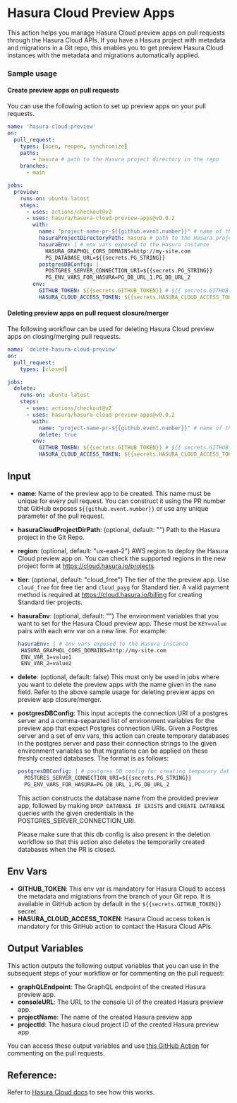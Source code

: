 # Hasura Cloud Preview Apps

This action helps you manage Hasura Cloud preview apps on pull requests through the Hasura Cloud APIs. If you have a Hasura project with metadata and migrations in a Git repo, this enables you to get preview Hasura Cloud instances with the metadata and migrations automatically applied.

### Sample usage

#### Create preview apps on pull requests

You can use the following action to set up preview apps on your pull requests.

```yaml
name: 'hasura-cloud-preview'
on:
  pull_request:
    types: [open, reopen, synchronize]
    paths:
    	- hasura # path to the Hasura project directory in the repo
    branches:
      - main

jobs:
  preview:
    runs-on: ubuntu-latest
    steps:
      - uses: actions/checkout@v2
      - uses: hasura/hasura-cloud-preview-apps@v0.0.2
        with:
          name: "project-name-pr-${{github.event.number}}" # name of the preview app to created
          hasuraProjectDirectoryPath: hasura # path to the Hasura project directory in the repo
          hasuraEnv: | # env vars exposed to the Hasura instance
           	HASURA_GRAPHQL_CORS_DOMAINS=http://my-site.com
           	PG_DATABASE_URL=${{secrets.PG_STRING}}
          postgresDBConfig: |
            POSTGRES_SERVER_CONNECTION_URI=${{secrets.PG_STRING}}
            PG_ENV_VARS_FOR_HASURA=PG_DB_URL_1,PG_DB_URL_2
        env:
          GITHUB_TOKEN: ${{secrets.GITHUB_TOKEN}} # ${{ secrets.GITHUB_TOKEN }} is provided by default by GitHub actions
          HASURA_CLOUD_ACCESS_TOKEN: ${{secrets.HASURA_CLOUD_ACCESS_TOKEN}} # Hasura Cloud access token to contact Hasura Cloud APIs

```

#### Deleting preview apps on pull request closure/merger

The following workflow can be used for deleting Hasura Cloud preview apps on closing/merging pull requests.

```yaml
name: 'delete-hasura-cloud-preview'
on:
  pull_request:
    types: [closed]

jobs:
  delete:
    runs-on: ubuntu-latest
    steps:
      - uses: actions/checkout@v2
      - uses: hasura/hasura-cloud-preview-apps@v0.0.2
        with:
          name: "project-name-pr-${{github.event.number}}" # name of the preview app to deleted
          delete: true
        env:
          GITHUB_TOKEN: ${{secrets.GITHUB_TOKEN}} # ${{ secrets.GITHUB_TOKEN }} is provided by default by GitHub actions
          HASURA_CLOUD_ACCESS_TOKEN: ${{secrets.HASURA_CLOUD_ACCESS_TOKEN}} # Hasura Cloud access token to contact Hasura Cloud APIs
```


## Input

- **name**: Name of the preview app to be created. This name must be unique for every pull request. You can construct it using the PR number that GitHub exposes `${{github.event.number}}` or use any unique parameter of the pull request.

- **hasuraCloudProjectDirPath**: (optional, default: "") Path to the Hasura project in the Git Repo.

- **region**: (optional, default: "us-east-2") AWS region to deploy the Hasura Cloud preview app on. You can check the supported regions in the new project form at https://cloud.hasura.io/projects.

- **tier**: (optional, default: "cloud_free") The tier of the the preview app. Use `cloud_free` for free tier and `cloud_payg` for Standard tier. A valid payment method is required at https://cloud.hasura.io/billing for creating Standard tier projects.

- **hasuraEnv**: (optional, default: "") The environment variables that you want to set for the Hasura Cloud preview app. These must be `KEY=value` pairs with each env var on a new line. For example:
	```yaml
	hasuraEnv: | # env vars exposed to the Hasura instance
  	 HASURA_GRAPHQL_CORS_DOMAINS=http://my-site.com
  	 ENV_VAR_1=value1
     ENV_VAR_2=value2
	```

- **delete**: (optional, default: false) This must only be used in jobs where you want to delete the preview apps with the name given in the `name` field. Refer to the above sample usage for deleting preview apps on preview app closure/merger.

- **postgresDBConfig**: This input accepts the connection URI of a postgres server and a comma-separated list of environment variables for the preview app that expect Postgres connection URIs. Given a Postgres server and a set of env vars, this action can create temporary databases in the postgres server and pass their connection strings to the given environment variables so that migrations can be applied on these freshly created databases. The format is as follows:
  ```yaml
  postgresDBConfig: | # postgres DB config for creating temporary databases
    POSTGRES_SERVER_CONNECTION_URI=${{secrets.PG_STRING}}
    PG_ENV_VARS_FOR_HASURA=PG_DB_URL_1,PG_DB_URL_2
  ```
  This action constructs the database name from the provided preview app, followed by making `DROP DATABASE IF EXISTS` and `CREATE DATABASE` queries with the given credentials in the POSTGRES_SERVER_CONNECTION_URI.

  Please make sure that this db config is also present in the deletion workflow so that this action also deletes the temporarily created databases when the PR is closed.


## Env Vars

- **GITHUB_TOKEN**: This env var is mandatory for Hasura Cloud to access the metadata and migrations from the branch of your Git repo. It is available in GitHub action by default in the `${{secrets.GITHUB_TOKEN}}` secret.
- **HASURA_CLOUD_ACCESS_TOKEN**: Hasura Cloud access token is mandatory for this GitHub action to contact the Hasura Cloud APIs.

## Output Variables

This action outputs the following output variables that you can use in the subsequent steps of your workflow or for commenting on the pull request:

- **graphQLEndpoint**: The GraphQL endpoint of the created Hasura preview app.
- **consoleURL**: The URL to the console UI of the created Hasura preview app.
- **projectName**: The name of the created Hasura preview app
- **projectId**: The hasura cloud project ID of the created Hasura preview app

You can access these output variables and use [this GitHub Action](https://github.com/hasura/comment-progress) for commenting on the pull requests.

## Reference:

Refer to [Hasura Cloud docs](https://hasura.io/docs/latest/graphql/cloud/preview-apps.html) to see how this works.
